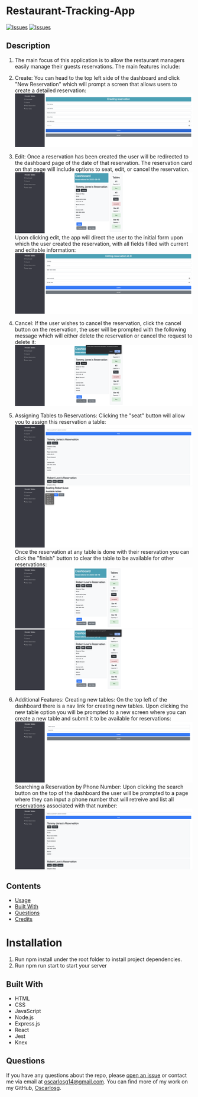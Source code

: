 # Restaurant-Tracking-App
[![Issues](https://img.shields.io/github/issues/Oscarlosg/Restaurant-Tracking-App)](https://github.com/Oscarlosg/Restaurant-Tracking-App/issues) [![Issues](https://img.shields.io/github/contributors/Oscarlosg/Restaurant-Tracking-App)](https://github.com/Oscarlosg/Restaurant-Tracking-App/graphs/contributors) 
## Description
1. The main focus of this application is to allow the restaurant managers easily manage their guests reservations. The main features include:
 1. Create: You can head to the top left side of the dashboard and click "New Reservation" which will prompt a screen that allows users to create a detailed reservation:
![New reservation page](client/app-screenshots/new-reservation.png)

1. Edit: Once a reservation has been created the user will be redirected to the dashboard page of the date of that reservation. The reservation card on that page will include options to seat, edit, or cancel the reservation.
![dashboard page](https://github.com/Oscarlosg/Restaurant-Tacking-App/blob/main/front-end/app-screenshots/dashboard.png)
Upon clicking edit, the app will direct the user to the initial form upon which the user created the reservation, with all fields filled with current and editable information:
![edit reservation](https://github.com/Oscarlosg/Restaurant-Tacking-App/blob/main/front-end/app-screenshots/edit%20reservation.png)

1. Cancel: If the user wishes to cancel the reservation, click the cancel button on the reservation, the user will be prompted with the following message which will either delete the reservation or cancel the request to delete it:
![cancel reservation](https://github.com/Oscarlosg/Restaurant-Tacking-App/blob/main/front-end/app-screenshots/cancelling-reservation.png)

1. Assigning Tables to Reservations: Clicking the "seat" button will allow you to assign this reservation a table:
![seating reservation](https://github.com/Oscarlosg/Restaurant-Tacking-App/blob/main/front-end/app-screenshots/searching-reservation.png)
![seating reservation 2](https://github.com/Oscarlosg/Restaurant-Tacking-App/blob/main/front-end/app-screenshots/seating2.png)
Once the reservation at any table is done with their reservation you can click the "finish" button to clear the table to be available for other reservations:
![seating dashboard](https://github.com/Oscarlosg/Restaurant-Tacking-App/blob/main/front-end/app-screenshots/seating-dashboard.png)
![seating dashboard 2](https://github.com/Oscarlosg/Restaurant-Tacking-App/blob/main/front-end/app-screenshots/finishing-res.png)

1. Additional Features: Creating new tables: On the top left of the dashboard there is a nav link for creating new tables. Upon clicking the new table option you will be prompted to a new screen where you can create a new table and submit it to be available for reservations:
![create table](https://github.com/Oscarlosg/Restaurant-Tacking-App/blob/main/front-end/app-screenshots/new-table.png)
Searching a Reservation by Phone Number: Upon clicking the search button on the top of the dashboard the user will be prompted to a page where they can input a phone number that will retreive and list all reservations associated with that number:
![search](https://github.com/Oscarlosg/Restaurant-Tacking-App/blob/main/front-end/app-screenshots/searching-reservation.png)

## Contents
* [Usage](#usage)
* [Built With](#built-with)
* [Questions](#questions)
* [Credits](#credits)

# Installation
1. Run npm install under the root folder to install project dependencies.
1. Run npm run start to start your server

## Built With

* HTML
* CSS
* JavaScript
* Node.js
* Express.js
* React
* Jest
* Knex
  
## Questions
If you have any questions about the repo, please [open an issue](https://github.com/Oscarlosg/Restaurant-Tracking-App/issues) or contact me via email at oscarlosg14@gmail.com. You can find more of my work on my GitHub, [Oscarlosg](https://github.com/Oscarlosg/).
  

  
